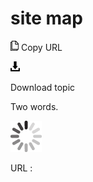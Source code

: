 # site map

![Copy URL](media/site-map/Copy.png)
Copy URL

![Download](media/site-map/Download.png)

Download topic

Two words. 

![In progress](media/site-map/activity-large.gif)

URL :
